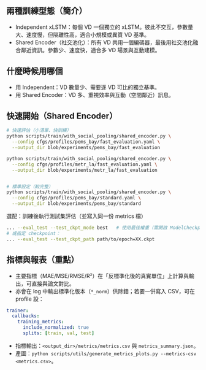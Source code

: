 ## 兩種訓練型態（簡介）

- Independent xLSTM：每個 VD 一個獨立的 xLSTM。彼此不交互，參數量大、速度慢，但隔離性高，適合小規模或異質 VD 基準。
- Shared Encoder（社交池化）：所有 VD 共用一個編碼器，最後用社交池化融合鄰近資訊。參數少、速度快，適合多 VD 場景與互動建模。

## 什麼時候用哪個

- 用 Independent：VD 數量少、需要逐 VD 可比的獨立基準。
- 用 Shared Encoder：VD 多、重視效率與互動（空間鄰近）訊息。

## 快速開始（Shared Encoder）

```bash
# 快速評估（小清單、快訓練）
python scripts/train/with_social_pooling/shared_encoder.py \
  --config cfgs/profiles/pems_bay/fast_evaluation.yaml \
  --output_dir blob/experiments/pems_bay/fast_evaluation

python scripts/train/with_social_pooling/shared_encoder.py \
  --config cfgs/profiles/metr_la/fast_evaluation.yaml \
  --output_dir blob/experiments/metr_la/fast_evaluation


# 標準設定（較完整）
python scripts/train/with_social_pooling/shared_encoder.py \
  --config cfgs/profiles/pems_bay/standard.yaml \
  --output_dir blob/experiments/pems_bay/standard
```

選配：訓練後執行測試集評估（並寫入同一份 metrics 檔）

```bash
... --eval_test --test_ckpt_mode best   # 使用最佳權重（需開啟 ModelCheckpoint）
# 或指定 checkpoint：
... --eval_test --test_ckpt_path path/to/epoch=XX.ckpt
```

## 指標與報表（重點）

- 主要指標（MAE/MSE/RMSE/R²）在「反標準化後的真實單位」上計算與輸出，可直接與論文對比。
- 亦會在 log 中輸出標準化版本（`*_norm`）供除錯；若要一併寫入 CSV，可在 profile 設：

```yaml
trainer:
  callbacks:
    training_metrics:
      include_normalized: true
      splits: [train, val, test]
```

- 指標輸出：`<output_dir>/metrics/metrics.csv` 與 `metrics_summary.json`。
- 產圖：`python scripts/utils/generate_metrics_plots.py --metrics-csv <metrics.csv>`。
